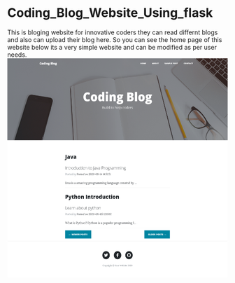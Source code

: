 # Coding_Blog_Website_Using_flask

This is bloging website for innovative coders they can read differnt blogs and also can upload their blog here. So you can see the home page of this website below its a very simple website and can be modified as per user needs.
<br>
<img src="https://github.com/Avinay1165/Coding_Blog_Website_Using_flask/blob/master/Imgs/1.png" height="500px" width="600px">
